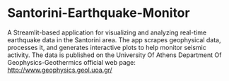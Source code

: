 # Santorini-Earthquake-Monitor
A Streamlit-based application for visualizing and analyzing real-time earthquake data in the Santorini area. The app scrapes geophysical data, processes it, and generates interactive plots to help monitor seismic activity.
The data is published on the University Of Athens Department Of Geophysics-Geothermics official web page: http://www.geophysics.geol.uoa.gr/
